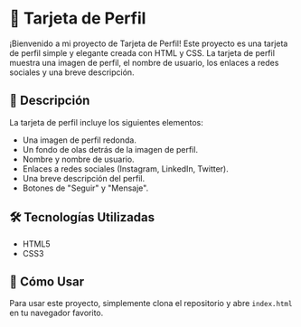 # 📇 Tarjeta de Perfil

¡Bienvenido a mi proyecto de Tarjeta de Perfil! Este proyecto es una tarjeta de perfil simple y elegante creada con HTML y CSS. La tarjeta de perfil muestra una imagen de perfil, el nombre de usuario, los enlaces a redes sociales y una breve descripción. 

## 📑 Descripción

La tarjeta de perfil incluye los siguientes elementos:

- Una imagen de perfil redonda.
- Un fondo de olas detrás de la imagen de perfil.
- Nombre y nombre de usuario.
- Enlaces a redes sociales (Instagram, LinkedIn, Twitter).
- Una breve descripción del perfil.
- Botones de "Seguir" y "Mensaje".

## 🛠️ Tecnologías Utilizadas

- HTML5
- CSS3


## 🚀 Cómo Usar

Para usar este proyecto, simplemente clona el repositorio y abre `index.html` en tu navegador favorito.


